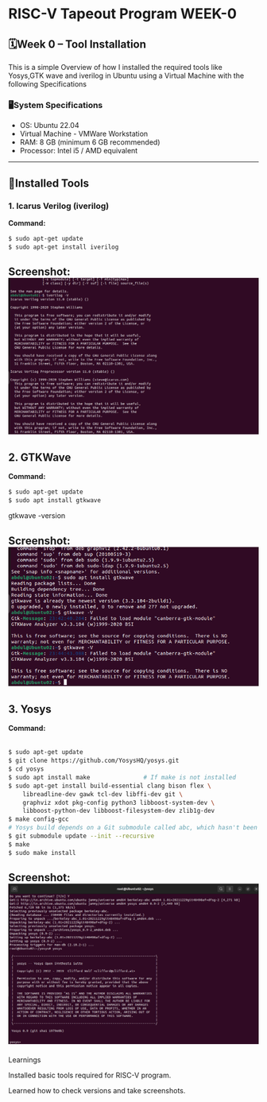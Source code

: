 # RISC-V Tapeout Program WEEK-0

## 🗓Week 0 – Tool Installation  
This is a simple Overview of how I installed the required tools like Yosys,GTK wave and iverilog in Ubuntu using a Virtual Machine with the following Specifications 

### 🖥System Specifications  
- OS: Ubuntu 22.04
- Virtual Machine - VMWare Workstation
- RAM: 8 GB (minimum 6 GB recommended)  
- Processor: Intel i5 / AMD equivalent  

---

## 🧰Installed Tools  

### 1. Icarus Verilog (iverilog)  
**Command:**  
```bash
$ sudo apt-get update
$ sudo apt-get install iverilog
```
**Screenshot**:
![Screenshot](https://github.com/abdul07azeem/RISC-V-WEEK-1/blob/1159e40726fddaca64682e01fa31192e9106786c/Screenshot%20from%202025-09-20%2023-40-48.png)
---

## 2. GTKWave

**Command:**
```bash
$ sudo apt-get update
$ sudo apt install gtkwave
```
gtkwave -version

**Screenshot:**
![Screenshot](https://github.com/abdul07azeem/RISC-V-WEEK-1/blob/abb2f8a19d3c8e18b456981f10e66841f7061d38/Screenshot%20from%202025-09-20%2023-44-53.png)
---

## 3. Yosys

**Command:**
```bash

$ sudo apt-get update
$ git clone https://github.com/YosysHQ/yosys.git
$ cd yosys
$ sudo apt install make               # If make is not installed
$ sudo apt-get install build-essential clang bison flex \
    libreadline-dev gawk tcl-dev libffi-dev git \
    graphviz xdot pkg-config python3 libboost-system-dev \
    libboost-python-dev libboost-filesystem-dev zlib1g-dev
$ make config-gcc
# Yosys build depends on a Git submodule called abc, which hasn't been initialized yet. You need to run the following command before running make
$ git submodule update --init --recursive
$ make 
$ sudo make install
```
**Screenshot:**
![Screenshot](https://github.com/abdul07azeem/RISC-V-WEEK-1/blob/4b4100c108899f006cd945fc8895110765913eb0/Screenshot%20from%202025-09-20%2023-21-55.png)
---

Learnings

Installed basic tools required for RISC-V program.

Learned how to check versions and take screenshots.
